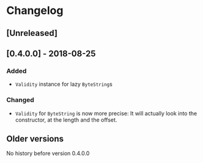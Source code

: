 # Changelog

## [Unreleased]

## [0.4.0.0] - 2018-08-25

### Added

* `Validity` instance for lazy `ByteString`s

### Changed

* `Validity` for `ByteString` is now more precise: It will actually look into the constructor, at the length and the offset.

## Older versions

No history before version 0.4.0.0
